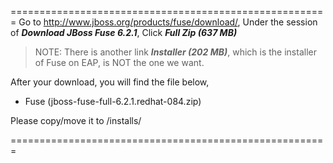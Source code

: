 =======================================================
Go to http://www.jboss.org/products/fuse/download/,
Under the session of ***Download JBoss Fuse 6.2.1***,
Click ***Full Zip (637 MB)***

   > NOTE: There is another link ***Installer (202 MB)***, which is the installer of Fuse on EAP, is NOT the one we want.

After your download, you will find the file below,

 * Fuse (jboss-fuse-full-6.2.1.redhat-084.zip)

Please copy/move it to  <path-to-project>/installs/

=======================================================

